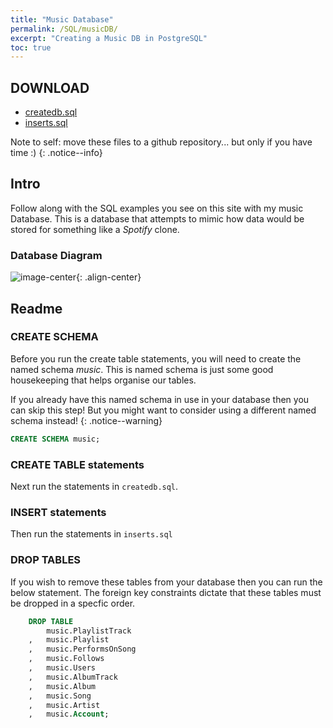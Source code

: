```yaml
---
title: "Music Database"
permalink: /SQL/musicDB/
excerpt: "Creating a Music DB in PostgreSQL"
toc: true
---
```


## DOWNLOAD

* [createdb.sql](/SQL/musicDB/createdb.sql)
* [inserts.sql](/SQL/musicDB/inserts.sql)

Note to self: move these files to a github repository... but only if you have time :)
{: .notice--info}

## Intro

Follow along with the SQL examples you see on this site with my music Database.
This is a database that attempts to mimic how data would be stored for something like a _Spotify_ clone.

### Database Diagram

![image-center](/SQL/musicDB/DatabaseDiagram.png){: .align-center}

## Readme


### CREATE SCHEMA

Before you run the create table statements, you will need to create the named schema _music_. 
This is named schema is just some good housekeeping that helps organise our tables.

If you already have this named schema in use in your database then you can skip this step! But you might want to consider using a different named schema instead!
{: .notice--warning}

```sql
CREATE SCHEMA music;
```
### CREATE TABLE statements

Next run the statements in `createdb.sql`.

### INSERT statements

Then run the statements in `inserts.sql`

### DROP TABLES

If you wish to remove these tables from your database then you can run the below statement.
The foreign key constraints dictate that these tables must be dropped in a specfic order.

```sql
	DROP TABLE 
		music.PlaylistTrack
	,	music.Playlist		
	,	music.PerformsOnSong	
	,	music.Follows
	,	music.Users	
	,	music.AlbumTrack		
	,	music.Album		
	,	music.Song		 
	,	music.Artist
	,	music.Account;	
```


